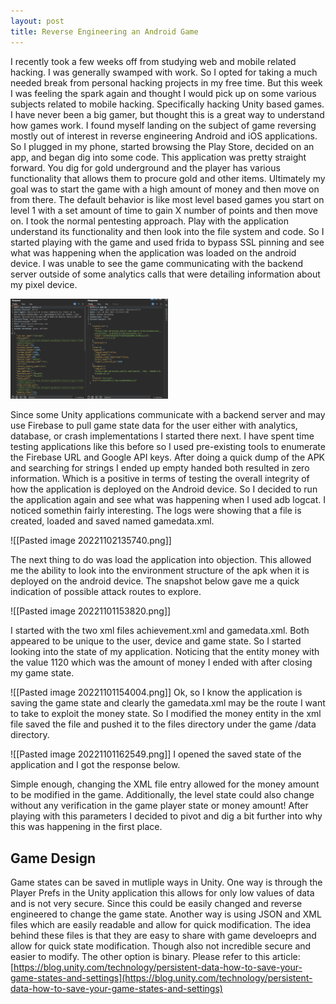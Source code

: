 ```yaml
---
layout: post
title: Reverse Engineering an Android Game
---
```


I recently took a few weeks off from studying web and mobile related hacking. I was generally swamped with work. So I opted for taking a much needed break from personal hacking projects in my free time. But this week I was feeling the spark again and thought I would pick up on some various subjects related to mobile hacking. Specifically hacking Unity based games. I have never been a big gamer, but thought this is a great way to understand how games work.
I found myself landing on the subject of game reversing mostly out of interest in reverse engineering Android and iOS applications. So I plugged in my phone, started browsing the Play Store, decided on an app, and began dig into some code.
This application was pretty straight forward. You dig for gold underground and the player has various functionality that allows them to procure gold and other items. Ultimately my goal was to start the game with a high amount of money and then move on from there.
The default behavior is like most level based games you start on level 1 with a set amount of time to gain X number of points and then move on. I took the normal pentesting approach. Play with the application understand its functionality and then look into the file system and code. So I started playing with the game and used frida to bypass SSL pinning and see what was happening when the application was loaded on the android device. I was unable to see the game communicating with the backend server outside of some analytics calls that were detailing information about my pixel device.

<img src="assets/burpAds.png" width="50%"/>

Since some Unity applications communicate with a backend server and may use Firebase to pull game state data for the user either with analytics, database, or crash implementations I started there next. I have spent time testing applications like this before so I used pre-existing tools to enumerate the Firebase URL and Google API keys. After doing a quick dump of the APK and searching for strings I ended up empty handed both resulted in zero information. Which is a positive in terms of testing the overall integrity of how the application is deployed on the Android device.
So I decided to run the application again and see what was happening when I used adb logcat. I noticed somethin fairly interesting. The logs were showing that a file is created, loaded and saved named gamedata.xml.

![[Pasted image 20221102135740.png]]

The next thing to do was load the application into objection. This allowed me the ability to look into the environment structure of the apk when it is deployed on the android device. The snapshot below gave me a quick indication of possible attack routes to explore.

![[Pasted image 20221101153820.png]]

I started with the two xml files achievement.xml and gamedata.xml. Both appeared to be unique to the user, device and game state. So I started looking into the state of my application. Noticing that the entity money with the value 1120 which was the amount of money I ended with after closing my game state.

![[Pasted image 20221101154004.png]]
Ok, so I know the application is saving the game state and clearly the gamedata.xml may be the route I want to take to exploit the money state.  So I modified the money entity in the xml file saved the file and pushed it to the files directory under the game /data directory.

![[Pasted image 20221101162549.png]]
I opened the saved state of the application and I got the response below.

Simple enough, changing the XML file entry allowed for the money amount to be modified in the game. Additionally, the level state could also change without any verification in the game player state or money amount! After playing with this parameters I decided to pivot and dig a bit further into why this was happening in the first place.

## Game Design 

Game states can be saved in mutliple ways in Unity. One way is through the Player Prefs in the Unity application this allows for only low values of data and is not very secure. Since this could be easily changed and reverse engineered to change the game state. Another way is using JSON and XML files which are easily readable and allow for quick modification. The idea behind these files is that they are easy to share with game develoeprs and allow for quick state modification. Though also not incredible secure and easier to modify. The other option is binary. Please refer to this article:
[https://blog.unity.com/technology/persistent-data-how-to-save-your-game-states-and-settings](https://blog.unity.com/technology/persistent-data-how-to-save-your-game-states-and-settings)
